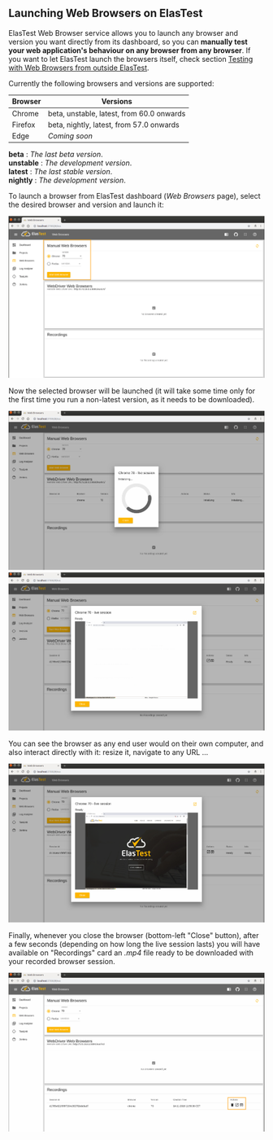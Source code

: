 <div class="range range-xs-left">
<div class="cell-xs-10 cell-lg-6 text-md-left inset-md-right-80 cell-lg-push-1 offset-top-50 offset-lg-top-0">
<h2 id="content" class="h1">Launching Web Browsers on ElasTest</h2>
<div class="offset-top-30 offset-md-top-30">
</div>
</div>
</div>

<p>
ElasTest Web Browser service allows you to launch any browser and version you want directly from its dashboard, so you can <strong>manually test your web application's behaviour on any browser from any browser</strong>. If you want to let ElasTest launch the browsers itself, check section <a href="/docs/web-browsers/outside-testing/">Testing with Web Browsers from outside ElasTest</a>.
</p>

<p>
Currently the following browsers and versions are supported:
</p>

|Browser|Versions|
|-------|-------|
|Chrome|beta, unstable, latest, from 60.0 onwards|
|Firefox|beta, nightly, latest, from 57.0 onwards|
|Edge|_Coming soon_|

**beta** : _The last beta version_. <br>
**unstable** : _The development version_.<br>
**latest** : _The last stable version_.<br>
**nightly** : _The development version_.

<p>
To launch a browser from ElasTest dashboard (<i>Web Browsers</i> page), select the desired browser and version and launch it:
</p>

<div class="docs-gallery inline-block">
    <a data-fancybox="gallery-1" href="/docs/web-browsers/images/manual/launch_chrome.png"><img class="img-responsive img-wellcome" src="/docs/web-browsers/images/manual/launch_chrome.png"/></a>
</div>

Now the selected browser will be launched (it will take some time only for the first time you run a non-latest version, as it needs to be downloaded).

<div class="docs-gallery inline-block">
    <a data-fancybox="gallery-1" href="/docs/web-browsers/images/manual/loading.png"><img class="img-responsive img-wellcome" src="/docs/web-browsers/images/manual/loading.png"/></a>
    <a data-fancybox="gallery-1" href="/docs/web-browsers/images/manual/loaded.png"><img class="img-responsive img-wellcome" src="/docs/web-browsers/images/manual/loaded.png"/></a>
</div>

You can see the browser as any end user would on their own computer, and also interact directly with it: resize it, navigate to any URL ...

<div class="docs-gallery inline-block">
    <a data-fancybox="gallery-1" href="/docs/web-browsers/images/manual/elastest.png"><img class="img-responsive img-wellcome" src="/docs/web-browsers/images/manual/elastest.png"/></a>
</div>

Finally, whenever you close the browser (bottom-left "Close" button), after a few seconds (depending on how long the live session lasts) you will have available on "Recordings" card an _.mp4_ file ready to be downloaded with your recorded browser session.

<div class="docs-gallery inline-block">
    <a data-fancybox="gallery-1" href="/docs/web-browsers/images/manual/recordings.png"><img class="img-responsive img-wellcome" src="/docs/web-browsers/images/manual/recordings.png"/></a>
</div>